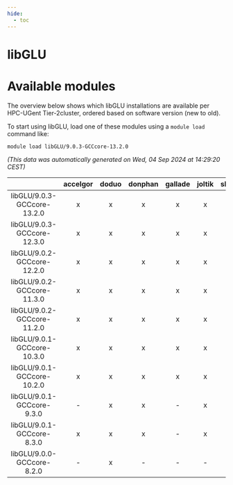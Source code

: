```yaml
---
hide:
  - toc
---
```


libGLU
======

# Available modules


The overview below shows which libGLU installations are available per HPC-UGent Tier-2cluster, ordered based on software version (new to old).

To start using libGLU, load one of these modules using a `module load` command like:

```shell
module load libGLU/9.0.3-GCCcore-13.2.0
```

*(This data was automatically generated on Wed, 04 Sep 2024 at 14:29:20 CEST)*  

| |accelgor|doduo|donphan|gallade|joltik|shinx|skitty|
| :---: | :---: | :---: | :---: | :---: | :---: | :---: | :---: |
|libGLU/9.0.3-GCCcore-13.2.0|x|x|x|x|x|x|x|
|libGLU/9.0.3-GCCcore-12.3.0|x|x|x|x|x|x|x|
|libGLU/9.0.2-GCCcore-12.2.0|x|x|x|x|x|x|x|
|libGLU/9.0.2-GCCcore-11.3.0|x|x|x|x|x|-|x|
|libGLU/9.0.2-GCCcore-11.2.0|x|x|x|x|x|-|x|
|libGLU/9.0.1-GCCcore-10.3.0|x|x|x|x|x|-|x|
|libGLU/9.0.1-GCCcore-10.2.0|x|x|x|x|x|-|x|
|libGLU/9.0.1-GCCcore-9.3.0|-|x|x|-|x|-|x|
|libGLU/9.0.1-GCCcore-8.3.0|x|x|x|-|x|-|x|
|libGLU/9.0.0-GCCcore-8.2.0|-|x|-|-|-|-|-|
